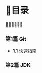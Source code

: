 # 🥡目录

🥢🥢🥢🥢🥢🥢

### 第1篇 Git

- **1.1** [快速指南](https://github.com/HH283599198/notes/wiki/git%E5%B8%B8%E7%94%A8%E5%91%BD%E4%BB%A4)

### 第2篇 JDK
